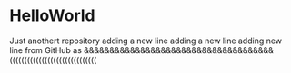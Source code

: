 # HelloWorld
Just anothert repository
adding a new line
adding a new line
adding new line from GitHub as &&&&&&&&&&&&&&&&&&&&&&&&&&&&&&&&&&&&&
((((((((((((((((((((((((((((((


